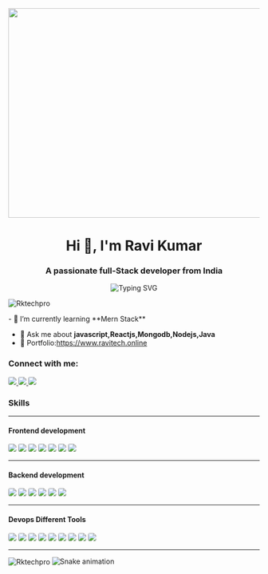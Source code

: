 <img src="https://www.scnsoft.com/blog-pictures/software-development-outsourcing/sw-development-teams.png" height="420" width="900" id="img">
<h1 align="center">Hi 👋, I'm Ravi Kumar</h1>
<h3 align="center">A passionate  full-Stack developer from India</h3>
  <p align="center">
  <img src="https://readme-typing-svg.herokuapp.com?font=Fira+Code&weight=500&size=24&duration=4000&pause=1000&color=00A670&center=true&vCenter=true&multiline=true&width=600&height=100&lines=Code.+Build.+Repeat.;Turning+Ideas+into+Code;React+%7C+Node.js+%7C+MongoDB+%7C+GenAI+Projects" alt="Typing SVG" />
</p>
<p align="left"> <img src="https://komarev.com/ghpvc/?username=Rktechpro&label=Profile%20views&color=0e75b6&style=flat" alt="Rktechpro" /> </p>
- 🌱 I’m currently learning **Mern Stack**

- 💬 Ask me about **javascript,Reactjs,Mongodb,Nodejs,Java**
- 💼 Portfolio:https://www.ravitech.online

<h3 align="left">Connect with me:</h3>
<span>
<a href="https://x.com/Rk_techpro" target="_blank">
  <img src="https://img.shields.io/badge/Twitter-1DA1F2?style=for-the-badge&logo=twitter&logoColor=white"style="border-radius:3px" >
</a>
<a href="https://www.linkedin.com/in/ravikumardeveloper/" target="_blank">
  <img src="https://img.shields.io/badge/LinkedIn-0077B5?style=for-the-badge&logo=linkedin&logoColor=white"style="border-radius:3px" >
</a>
<a href="https://github.com/Rktechpro" target="_blank">
  <img src="https://img.shields.io/badge/GitHub-181717?style=for-the-badge&logo=github&logoColor=white"style="border-radius:3px">
</a>
<h3 align="left">Skills</h3>
<hr>
<h4>Frontend development</h4>

<span>
  <img src="https://img.shields.io/badge/CSS-blue?style=for-the-badge&logo=css3&logoColor=white"style="border-radius:3px">
  <img src="https://img.shields.io/badge/HTML5-E34F26?style=for-the-badge&logo=html5&logoColor=white"style="border-radius:3px">
  <img src="https://img.shields.io/badge/JavaScript-yellow?style=for-the-badge&logo=javascript&logoColor=white" style="border-radius:3px" >
  <img src="https://img.shields.io/badge/Bootstrap-darkblue?style=for-the-badge&logo=bootstrap&logoColor=white"style="border-radius:3px" >
  <img src="https://img.shields.io/badge/Tailwind_Css-blue?style=for-the-badge&logo=tailwindcss&logoColor=white"style="border-radius:3px" >
  <img src="https://img.shields.io/badge/React.Js-blue?style=for-the-badge&logo=react&logoColor=white" style="border-radius:3px">
  <img src="https://img.shields.io/badge/Ant_Design-blue?style=for-the-badge&logo=antdesign&logoColor=white"style="border-radius:3px" >
</span>
<div>
<hr>
<h4>Backend development</h4>
<span>
 <img src="https://img.shields.io/badge/Node.js-339933?style=for-the-badge&logo=node.js&logoColor=white" style="border-radius:3px">
  <img src="https://img.shields.io/badge/Express.js-000000?style=for-the-badge&logo=express&logoColor=white" style="border-radius:3px">
  <img src="https://img.shields.io/badge/MongoDB-47A248?style=for-the-badge&logo=mongodb&logoColor=white" style="border-radius:3px">
  <img src="https://img.shields.io/badge/PHP-777BB4?style=for-the-badge&logo=php&logoColor=white" style="border-radius:3px">
  <img src="https://img.shields.io/badge/SQL-003B57?style=for-the-badge&logo=sql&logoColor=white" style="border-radius:3px">
  <img src="https://img.shields.io/badge/MySQL-4479A1?style=for-the-badge&logo=mysql&logoColor=white" style="border-radius:3px">
</span>
</div>
<hr>
<div>
<h4> Devops Different Tools</h4>
<span>
  <img src="https://img.shields.io/badge/Git-F05032?style=for-the-badge&logo=git&logoColor=white"  style="border-radius:3px">
  <img src="https://img.shields.io/badge/Github-181717?style=for-the-badge&logo=github&logoColor=white"  style="border-radius:3px">
  <img src="https://img.shields.io/badge/Postman-FF6C37?style=for-the-badge&logo=postman&logoColor=white"  style="border-radius:3px">
  <img src="https://img.shields.io/badge/Visual_Studio_Code-007ACC?style=for-the-badge&logo=visualstudiocode&logoColor=white"  style="border-radius:3px">
  <img src="https://img.shields.io/badge/Apache-D22128?style=for-the-badge&logo=apache&logoColor=white"  style="border-radius:3px">
  <img src="https://img.shields.io/badge/Linux-FCC624?style=for-the-badge&logo=linux&logoColor=black"  style="border-radius:3px">
   <img src="https://img.shields.io/badge/Hosting-008272?style=for-the-badge&logo=hostinger&logoColor=white"  style="border-radius:3px">
    <img src="https://img.shields.io/badge/Netlify-00C7B7?style=for-the-badge&logo=netlify&logoColor=white"  style="border-radius:3px">
      <img src="https://img.shields.io/badge/Jira-0052CC?style=for-the-badge&logo=jira&logoColor=white"  style="border-radius:3px">
<span>
</div>
<hr>
<div>
  <img align="center"  src="https://github-readme-streak-stats.herokuapp.com/?user=rktechpro" alt="Rktechpro"/>

  <img src="https://profile-readme-generator.com/assets/snake.svg" alt="Snake animation" />

 
</div>
  <br />

